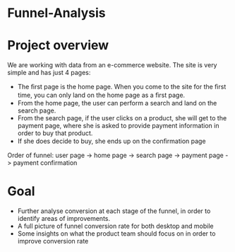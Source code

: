 # Funnel-Analysis

# Project overview

We are working with data from an e-commerce website. The site is very simple and has just 4 pages:

* The ﬁrst page is the home page. When you come to the site for the ﬁrst time, you can only land on the home page as a ﬁrst page.
* From the home page, the user can perform a search and land on the search page.
* From the search page, if the user clicks on a product, she will get to the payment page, where she is asked to provide payment information in order to buy that product.
* If she does decide to buy, she ends up on the conﬁrmation page

Order of funnel:
user page -> home page -> search page -> payment page -> payment confirmation

# Goal 
* Further analyse conversion at each stage of the funnel, in order to identify areas of improvements.
* A full picture of funnel conversion rate for both desktop and mobile
* Some insights on what the product team should focus on in order to improve conversion rate
